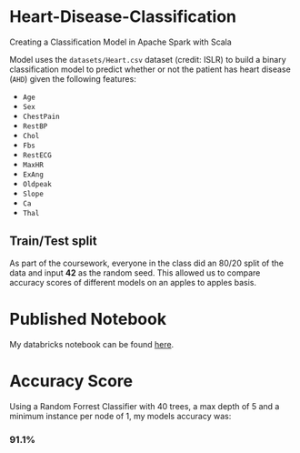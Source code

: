 # Heart-Disease-Classification
Creating a Classification Model in Apache Spark with Scala

Model uses the `datasets/Heart.csv` dataset (credit: ISLR) to build a binary classification model to predict whether or not the patient has heart disease (`AHD`) given the following features:

- `Age`
- `Sex`
- `ChestPain`
- `RestBP`
- `Chol`
- `Fbs`
- `RestECG`
- `MaxHR`
- `ExAng`
- `Oldpeak`
- `Slope`
- `Ca`
- `Thal`

## Train/Test split
As part of the coursework, everyone in the class did an 80/20 split of the data and input **42** as the random seed. This allowed us to compare accuracy scores of different models on an apples to apples basis. 

# Published Notebook
My databricks notebook can be found [here](https://databricks-prod-cloudfront.cloud.databricks.com/public/4027ec902e239c93eaaa8714f173bcfc/8269972537251933/4391435069137660/7272513819797709/latest.html).

# Accuracy Score
Using a Random Forrest Classifier with 40 trees, a max depth of 5 and a minimum instance per node of 1, my models accuracy was: 
### 91.1%
